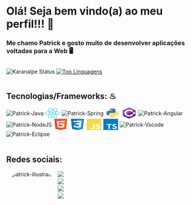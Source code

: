 # Olá! Seja bem vindo(a) ao meu perfil!!! 🤞
### Me chamo Patrick e gosto muito de desenvolver aplicações voltadas para a Web :desktop_computer:
 

<div style="display: inline-block">
 
![Karanalpe Status](https://github-readme-stats.vercel.app/api?username=marcospatrickexe&show_icons=true&theme=gotham)
[![Top Linguagens](https://github-readme-stats.vercel.app/api/top-langs/?username=marcospatrickexe&theme=gotham&layout=compact)](https://github.com/anuraghazra/github-readme-stats)
 
</div>


## Tecnologias/Frameworks: ♨ 
<div style="display: inline_block">
    <img align="center" alt="Patrick-Java" height="30" width="40" src="https://www.svgrepo.com/show/184143/java.svg">
    <img align="center" alt="Patrick-React" height="30" width="40" src="https://raw.githubusercontent.com/devicons/devicon/master/icons/react/react-original.svg">
    <img align="center" alt="Patrick-Spring" height="30" width="40" src="https://www.svgrepo.com/show/376350/spring.svg">
    <img align="center" alt="Patrick-Python" height="30" width="40" src="https://raw.githubusercontent.com/devicons/devicon/master/icons/python/python-original.svg">
    <img align="center" alt="Patrick-Csharp" height="30" width="40" src="https://raw.githubusercontent.com/devicons/devicon/master/icons/csharp/csharp-original.svg">
    <img align="center" alt="Patrick-Angular" height="30" width="40" src="https://www.svgrepo.com/show/353396/angular-icon.svg">
    <img align="center" alt="Patrick-NodeJS" height="30" width="40" src="https://www.svgrepo.com/show/303266/nodejs-icon-logo.svg">
    <img align="center" alt="Patrick-HTML" height="30" width="40" src="https://raw.githubusercontent.com/devicons/devicon/master/icons/html5/html5-original.svg">
    <img align="center" alt="Patrick-CSS" height="30" width="40" src="https://raw.githubusercontent.com/devicons/devicon/master/icons/css3/css3-original.svg">
    <img align="center" alt="Patrick-Js" height="30" width="40" src="https://raw.githubusercontent.com/devicons/devicon/master/icons/javascript/javascript-plain.svg">
    <img align="center" alt="Patrick-Ts" height="30" width="40" src="https://raw.githubusercontent.com/devicons/devicon/master/icons/typescript/typescript-plain.svg">
    <img align="center" alt="Patrick-Vscode" height="30" width="40" src="https://www.svgrepo.com/show/374171/vscode.svg">
    <img align="center" alt="Patrick-Eclipse" height="30" width="40" src="https://www.svgrepo.com/show/353685/eclipse-icon.svg">
</div>

<Br /> 
  
 ## Redes sociais:
 <div>   
  <img align="left" alt="patrick-illustration" height="150" style="border-radius:50px;" src="https://i.imgur.com/ITtUg2m.jpeg">

  <div style="margin-left: 30px;">
   <a href="https://www.linkedin.com/in/marcos-patrick-58598b14a/" target="_blank">
       <img src="https://img.shields.io/badge/-LinkedIn-%230077B5?style=for-the-badge&logo=linkedin&logoColor=white" target="_blank">
   </a> <Br />

   <a href="https://www.instagram.com/patrick.dev_/" target="_blank">
       <img src="https://img.shields.io/badge/-Instagram-%23E4405F?style=for-the-badge&logo=instagram&logoColor=white" target="_blank">
   </a> <Br />

   <a href = "mailto:marcospatrick039474@gmail.com" >
      <img src="https://img.shields.io/badge/Gmail-D14836?style=for-the-badge&logo=gmail&logoColor=white" target="_blank">
   </a> <Br />
   
   <a href="https://www.facebook.com/patrick.devv">
       <img src="https://img.shields.io/badge/Facebook-1877F2?style=for-the-badge&logo=facebook&logoColor=white" target="_blank">
   </a>
  </div>
 </div>
  
  











<!--
**MarcosPatrickExe/MarcosPatrickExe** is a ✨ _special_ ✨ repository because its `README.md` (this file) appears on your GitHub profile.

Here are some ideas to get you started:

- 🔭 I’m currently working on ...
- 🌱 I’m currently learning ...
- 👯 I’m looking to collaborate on ...
- 🤔 I’m looking for help with ...
- 💬 Ask me about ...
- 📫 How to reach me: ...
- 😄 Pronouns: ...
- ⚡ Fun fact: ...
-->
